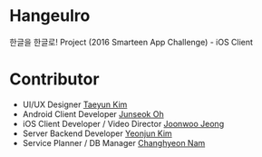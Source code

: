 # Hangeulro
한글을 한글로! Project (2016 Smarteen App Challenge) - iOS
Client

# Contributor
* UI/UX Designer [Taeyun Kim](https://github.com/tyk117)
* Android Client Developer [Junseok Oh](https://github.com/kotohana5706)
* iOS Client Developer / Video Director [Joonwoo Jeong](https://github.com/LyinT)
* Server Backend Developer [Yeonjun Kim](https://github.com/kimyounjune)
* Service Planner / DB Manager [Changhyeon Nam]()
